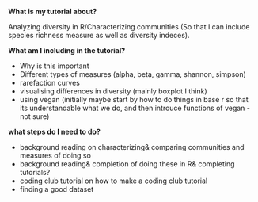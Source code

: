 **What is my tutorial about?**

Analyzing diversity in R/Characterizing communities (So that I can include species richness measure as well as diversity indeces).

**What am I including in the tutorial?**

- Why is this important
- Different types of measures (alpha, beta, gamma, shannon, simpson)
- rarefaction curves
- visualising differences in diversity (mainly boxplot I think)
- using vegan (initially maybe start by how to do things in base r so that its understandable what we do, and then introuce functions of vegan -not sure)

**what steps do I need to do?**

- background reading on characterizing& comparing communities and measures of doing so
- background reading& completion of doing these in R& completing tutorials?
- coding club tutorial on how to make a coding club tutorial
- finding a good dataset
